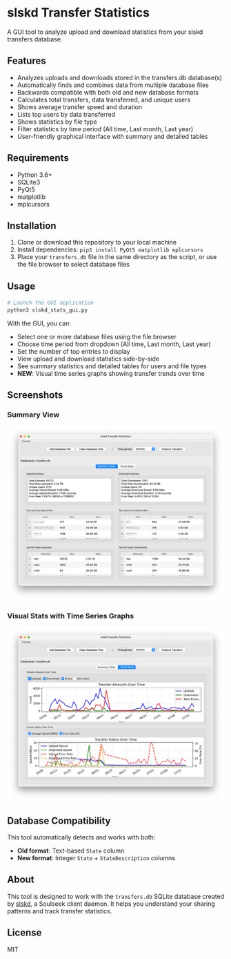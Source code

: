 # slskd Transfer Statistics

A GUI tool to analyze upload and download statistics from your slskd transfers database.

## Features

- Analyzes uploads and downloads stored in the transfers.db database(s)
- Automatically finds and combines data from multiple database files
- Backwards compatible with both old and new database formats
- Calculates total transfers, data transferred, and unique users
- Shows average transfer speed and duration
- Lists top users by data transferred
- Shows statistics by file type
- Filter statistics by time period (All time, Last month, Last year)
- User-friendly graphical interface with summary and detailed tables

## Requirements

- Python 3.6+
- SQLite3
- PyQt5
- matplotlib
- mplcursors

## Installation

1. Clone or download this repository to your local machine
2. Install dependencies: `pip3 install PyQt5 matplotlib mplcursors`
3. Place your `transfers.db` file in the same directory as the script, or use the file browser to select database files

## Usage

```bash
# Launch the GUI application
python3 slskd_stats_gui.py
```

With the GUI, you can:
- Select one or more database files using the file browser
- Choose time period from dropdown (All time, Last month, Last year)
- Set the number of top entries to display
- View upload and download statistics side-by-side
- See summary statistics and detailed tables for users and file types
- **NEW**: Visual time series graphs showing transfer trends over time

## Screenshots

### Summary View
![Summary View](Summary.png)

### Visual Stats with Time Series Graphs
![Visual Stats](Visual.png)

## Database Compatibility

This tool automatically detects and works with both:
- **Old format**: Text-based `State` column
- **New format**: Integer `State` + `StateDescription` columns

## About

This tool is designed to work with the `transfers.db` SQLite database created by [slskd](https://github.com/slskd/slskd), a Soulseek client daemon. It helps you understand your sharing patterns and track transfer statistics.

## License

MIT